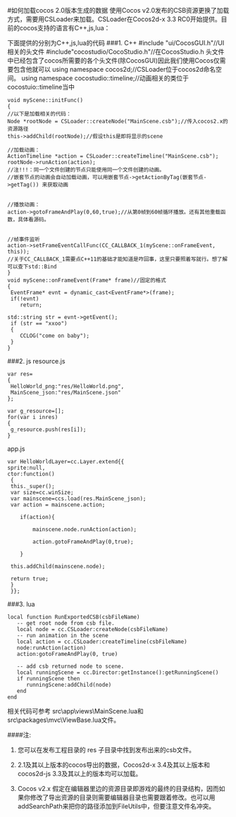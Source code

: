 #如何加载cocos 2.0版本生成的数据
使用Cocos v2.0发布的CSB资源更换了加载方式，需要用CSLoader来加载。CSLoader在Cocos2d-x 3.3 RC0开始提供。目前的cocos支持的语言有C++,js,lua：
 
下面提供的分别为C++,js,lua的代码
###1.	C++
    #include "ui/CocosGUI.h"//UI相关的头文件 
    #include"cocostudio/CocoStudio.h"//在CocosStudio.h 头文件中已经包含了cocos所需要的各个头文件(除CocosGUI)因此我们使用Cocos仅需要包含他就可以 
    using namespace cocos2d;//CSLoader位于cocos2d命名空间。 
    using namespace cocostudio::timeline;//动画相关的类位于cocostuio::timeline当中 
  
  
    void myScene::initFunc() 
    { 
    //以下是加载相关的代码： 
    Node *rootNode = CSLoader::createNode("MainScene.csb");//传入cocos2.x的资源路径 
    this->addChild(rootNode);//假设this是即将显示的scene 
  
    //加载动画： 
    ActionTimeline *action = CSLoader::createTimeline("MainScene.csb"); 
    rootNode->runAction(action); 
    //注!!!：同一个文件创建的节点只能使用同一个文件创建的动画。 
    //嵌套节点的动画会自动加载动画，可以用嵌套节点->getActionByTag(嵌套节点->getTag()) 来获取动画 
  
  
    //播放动画： 
    action->gotoFrameAndPlay(0,60,true);//从第0帧到60帧循环播放。还有其他重载函数，具体看源码。 
  
  
    //帧事件监听 
    action->setFrameEventCallFunc(CC_CALLBACK_1(myScene::onFrameEvent, this)); 
    //关于CC_CALLBACK_1需要点C++11的基础才能知道是咋回事，这里只要照着写就行。想了解可以查下std::Bind 
    } 
    void myScene::onFrameEvent(Frame* frame)//固定的格式 
    { 
     EventFrame* evnt = dynamic_cast<EventFrame*>(frame); 
     if(!evnt) 
        return; 
  
    std::string str = evnt->getEvent(); 
     if (str == "xxoo") 
     { 
        CCLOG("come on baby"); 
     } 
    }
###2. js
resource.js

    var res=
    {
	 HelloWorld_png:"res/HelloWorld.png",
	 MainScene_json:"res/MainScene.json"
    };

    var g_resource=[];
    for(var i inres)
    {
	 g_resource.push(res[i]);
    }

app.js

    var HelloWorldLayer=cc.Layer.extend{{
    sprite:null,
    ctor:function()
     {
     this._super();
     var size=cc.winSize;
     var mainscene=ccs.load(res.MainScene_json);
     var action = mainscene.action;

        if(action){

        	mainscene.node.runAction(action);

        	action.gotoFrameAndPlay(0,true);

        }

     this.addChild(mainscene.node);

     return true;
     }
     }};

###3. lua

    local function RunExportedCSB(csbFileName)
       -- get root node from csb file.
       local node = cc.CSLoader:createNode(csbFileName)
       -- run animation in the scene
       local action = cc.CSLoader:createTimeline(csbFileName)
       node:runAction(action)
       action:gotoFrameAndPlay(0, true)

       -- add csb returned node to scene.
       local runningScene = cc.Director:getInstance():getRunningScene()
       if runningScene then
          runningScene:addChild(node)
       end
    end


相关代码可参考 src\app\views\MainScene.lua和 src\packages\mvc\ViewBase.lua文件。

####注: 

1. 您可以在发布工程目录的 res 子目录中找到发布出来的csb文件。

2. 2.1及其以上版本的cocos导出的数据，Cocos2d-x 3.4及其以上版本和cocos2d-js 3.3及其以上的版本均可以加载。 

3. Cocos v2.x 假定在编辑器里边的资源目录即游戏的最终的目录结构，因而如果你修改了导出资源的目录则需要编辑器目录也需要跟着修改。也可以用addSearchPath来把你的路径添加到FileUtils中，但要注意文件名冲突。 